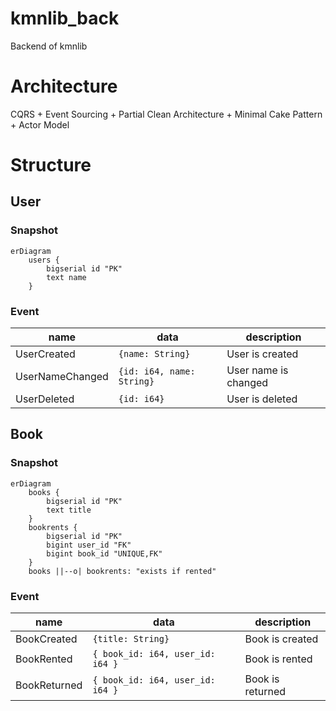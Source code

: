 # kmnlib_back

Backend of kmnlib

# Architecture

CQRS + Event Sourcing + Partial Clean Architecture + Minimal Cake Pattern + Actor Model

# Structure

## User

### Snapshot

```mermaid
erDiagram
    users {
        bigserial id "PK"
        text name
    }
```

### Event

| name            | data                      | description          |
|-----------------|---------------------------|----------------------|
| UserCreated     | `{name: String}`          | User is created      |
| UserNameChanged | `{id: i64, name: String}` | User name is changed |
| UserDeleted     | `{id: i64}`               | User is deleted      |

## Book

### Snapshot

```mermaid
erDiagram
    books {
        bigserial id "PK"
        text title
    }
    bookrents {
        bigserial id "PK"
        bigint user_id "FK"
        bigint book_id "UNIQUE,FK"
    }
    books ||--o| bookrents: "exists if rented"
```

### Event

| name         | data                              | description      |
|--------------|-----------------------------------|------------------|
| BookCreated  | `{title: String}` | Book is created  |
| BookRented   | `{ book_id: i64, user_id: i64 }`  | Book is rented   |
| BookReturned | `{ book_id: i64, user_id: i64 }`  | Book is returned |
